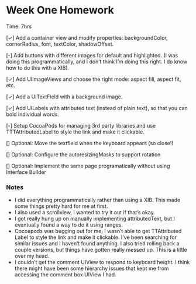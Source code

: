 

# Week One Homework
Time: 7hrs

[✓] Add a container view and modify properties: backgroundColor, cornerRadius, font, textColor, shadowOffset.

[-] Add buttons with different images for default and highlighted. (I was doing this programmatically, and I don’t think I’m doing this right. I do know how to do this with a XIB). 

[✓] Add UIImageViews and choose the right mode: aspect fill, aspect fit, etc.

[✓] Add a UITextField with a background image.

[✓] Add UILabels with attributed text (instead of plain text), so that you can bold individual words.

[-] Setup CocoaPods for managing 3rd party libraries and use TTTAttributedLabel to style the link and make it clickable. 

[] Optional: Move the textfield when the keyboard appears (so close!)

[] Optional: Configure the autoresizingMasks to support rotation

[] Optional: Implement the same page programatically without using Interface Builder

### Notes
* I did everything programmatically rather than using a XIB. This made some things pretty hard for me at first.
* I also used a scrollview, I wanted to try it out if that’s okay.
* I got really hung up on manually implementing attributedText, but I eventually found a  way to do it using ranges.
* Cocoapods was bugging out for me, I wasn’t able to get TTAttributed Label to style the link and make it clickable. I’ve been searching for similar issues and I haven’t found anything. I also tried rolling back a couple versions, but things have gotten really messed up. This is a little over my head.
* I couldn’t get the comment UIView to respond to keyboard height. I think there might have been some hierarchy issues that kept me from accessing the comment box UIView I had. 
